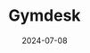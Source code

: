 ---  
layout: startup_page  
title: "Gymdesk"  
id: "gymdesk.com"  
permalink: "/gymdeskgymdesk.com07082024/"  
website: "https://gymdesk.com/"  
funding_round: "Growth Investment"  
funding_amount: "$32.5M"  
investors: "Five Elms Capital"  
about: "Gymdesk provides member management software for fitness and wellness businesses. It offers a full business management solution, helping boutique fitness businesses manage memberships, billing, marketing, and attendance tracking. This allows them to focus on delivering exceptional fitness experiences."  
markets: "Software, Fitness, Wellness, Health Care, Sports, Online Portals"  
hq: "Austin, Texas, United States"  
founded_year: "2016"  
linkedin: "https://www.linkedin.com/company/gymdesk/"  
twitter: "https://twitter.com/gym_desk"  
instagram: ""  
facebook: "https://www.facebook.com/gymdeskfb/"  
crunchbase: "https://www.crunchbase.com/organization/martial-arts-on-rails"  
pitchbook: "https://pitchbook.com/profiles/company/503566-39"  

date_display: "08-Jul-2024"  
date: "2024-07-08"

# SEO Optimization  
meta_title: "Gymdesk - Growth Investment Funding ($32.5M)"  
meta_description: "Gymdesk, Gymdesk provides member management software for fitness and wellness businesses. It offers a full business management solution, helping boutique fitne..."  
meta_keywords: "Gymdesk, Software, Fitness, Wellness, Health Care, Sports, Online Portals, Growth Investment funding"  
canonical_url: "https://startup.projectstartups.com/gymdeskgymdesk.com07082024/"  
---